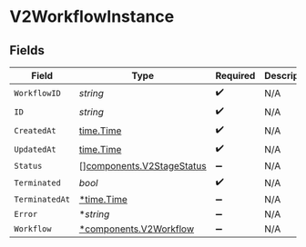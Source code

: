 # V2WorkflowInstance


## Fields

| Field                                                                  | Type                                                                   | Required                                                               | Description                                                            |
| ---------------------------------------------------------------------- | ---------------------------------------------------------------------- | ---------------------------------------------------------------------- | ---------------------------------------------------------------------- |
| `WorkflowID`                                                           | *string*                                                               | :heavy_check_mark:                                                     | N/A                                                                    |
| `ID`                                                                   | *string*                                                               | :heavy_check_mark:                                                     | N/A                                                                    |
| `CreatedAt`                                                            | [time.Time](https://pkg.go.dev/time#Time)                              | :heavy_check_mark:                                                     | N/A                                                                    |
| `UpdatedAt`                                                            | [time.Time](https://pkg.go.dev/time#Time)                              | :heavy_check_mark:                                                     | N/A                                                                    |
| `Status`                                                               | [][components.V2StageStatus](../../models/components/v2stagestatus.md) | :heavy_minus_sign:                                                     | N/A                                                                    |
| `Terminated`                                                           | *bool*                                                                 | :heavy_check_mark:                                                     | N/A                                                                    |
| `TerminatedAt`                                                         | [*time.Time](https://pkg.go.dev/time#Time)                             | :heavy_minus_sign:                                                     | N/A                                                                    |
| `Error`                                                                | **string*                                                              | :heavy_minus_sign:                                                     | N/A                                                                    |
| `Workflow`                                                             | [*components.V2Workflow](../../models/components/v2workflow.md)        | :heavy_minus_sign:                                                     | N/A                                                                    |
